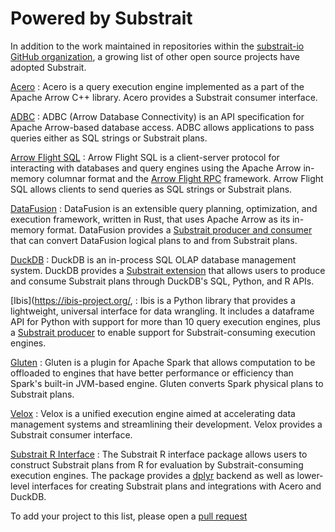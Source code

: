 # Powered by Substrait

In addition to the work maintained in repositories within the [substrait-io GitHub organization](https://github.com/substrait-io), a growing list of other open source projects have adopted Substrait.


[//]: # (Maintain this list in alphabetical order)

[Acero](https://arrow.apache.org/docs/cpp/streaming_execution.html)
: Acero is a query execution engine implemented as a part of the Apache Arrow
  C++ library. Acero provides a Substrait consumer interface.

[ADBC](https://arrow.apache.org/adbc/)
: ADBC (Arrow Database Connectivity) is an API specification for Apache
  Arrow-based database access. ADBC allows applications to pass queries either
  as SQL strings or Substrait plans.

[Arrow Flight SQL](https://arrow.apache.org/docs/format/FlightSql.html)
: Arrow Flight SQL is a client-server protocol for interacting with databases
  and query engines using the Apache Arrow in-memory columnar format and the
  [Arrow Flight RPC](https://arrow.apache.org/docs/format/Flight.html)
  framework. Arrow Flight SQL allows clients to send queries as SQL strings or
  Substrait plans.

[DataFusion](https://arrow.apache.org/datafusion/)
: DataFusion is an extensible query planning, optimization, and execution
  framework, written in Rust, that uses Apache Arrow as its in-memory format.
  DataFusion provides a
  [Substrait producer and consumer](https://github.com/datafusion-contrib/datafusion-substrait)
  that can convert DataFusion logical plans to and from Substrait plans.

[DuckDB](https://duckdb.org)
: DuckDB is an in-process SQL OLAP database management system. DuckDB provides
  a [Substrait extension](https://duckdb.org/docs/extensions/substrait)
  that allows users to produce and consume Substrait plans through DuckDB's
  SQL, Python, and R APIs.

[Ibis](https://ibis-project.org/, 
: Ibis is a Python library that provides a lightweight, universal interface 
  for data wrangling. It includes a dataframe API for Python with support for
  more than 10 query execution engines, plus a 
  [Substrait producer](https://github.com/ibis-project/ibis-substrait)
  to enable support for Substrait-consuming execution engines.

[Gluten](https://github.com/oap-project/gluten)
: Gluten is a plugin for Apache Spark that allows computation to be offloaded
  to engines that have better performance or efficiency than Spark's built-in
  JVM-based engine. Gluten converts Spark physical plans to Substrait plans.

[Velox](https://velox-lib.io)
: Velox is a unified execution engine aimed at accelerating data management
  systems and streamlining their development. Velox provides a Substrait
  consumer interface.

[Substrait R Interface](https://github.com/voltrondata/substrait-r)
: The Substrait R interface package allows users to construct Substrait plans
  from R for evaluation by Substrait-consuming execution engines. The package
  provides a [dplyr](https://dplyr.tidyverse.org) backend as well as
  lower-level interfaces for creating Substrait plans and integrations with
  Acero and DuckDB.


To add your project to this list, please open a [pull request](https://github.com/substrait-io/substrait/edit/main/site/docs/community/powered_by.md) 
